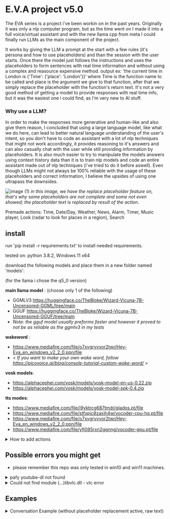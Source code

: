 # E.V.A project v5.0
The EVA series is a project i've been workin on in the past years. Originally it was only a nlp computer program, but as the time went on I made it into a full voice/virtual assistant and with the new llama cpp from meta I could finally run LLMs as the main component of the project.

It works by giving the LLM a prompt at the start with a few rules (it's persona and how to use placeholders) and than the session with the user starts. Once there the model just follows the instructions and uses the placeholders to form sentences with real time information and without using a complex and reasource expensive method. output ex: 'the current time in London is {'Time': {'place': 'London'}}' where Time is the function name to be called and place is the argument we give to that function, after that we simply replace the placeholder with the function's return text. It's not a very good method of getting a model to provide responses with real time info, but it was the easiest one i could find, as I'm very new to AI stuff.

### Why use a LLM?
In order to make the responses more generative and human-like and also give them reason, I concluded that using a large language model, like what we do here, can lead to better natural language understanding of the user's intent, so you don't have to code an assistant with a lot of nlp techniques that might not work accordingly, it provides reasoning to it's answers and can also casually chat with the user while still providing information by placeholders. It is also much easier to try to manipulate the models answers using context history data than it is to train nlp models and code an entire assistant made out of nlp techniques (i've tried to do it before aswell).
Even though LLMs might not always be 100% reliable with the usage of these placeholders and correct information, I believe the upsides of using one ultrapass the downsides.

![image (1)](https://github.com/ecliipt/llm_eva/assets/137305099/0bb8dfc0-a87a-4317-b51f-cdf9c7bc3cf0)
*in this image, we have the replace placeholder feature on, that's why some placeholders are not complete and some not even showed; the placeholder text is replaced by result of the action.*

Premade actions: Time, Date/Day, Weather, News, Alarm, Timer, Music player, Look (radar to look for places in a region), Search

## install

run 'pip install -r requirements.txt' to install needed requirements.

tested on: python 3.8.2, Windows 11 x64

download the following models and place them in a new folder named 'models':

  (for the llama i chose the q5_0 version)

  **main llama model** : (choose only 1 of the following) 
  - GGMLV3 https://huggingface.co/TheBloke/Wizard-Vicuna-7B-Uncensored-GGML/tree/main
  - GGUF https://huggingface.co/TheBloke/Wizard-Vicuna-7B-Uncensored-GGUF/tree/main
  - *Note: the gguf model usually preforms faster and however it proved to not be as reliable as the ggmlv3 in my tests*
  
  **wakeword**   : 
  - https://www.mediafire.com/file/o7xvgrvvvor2twr/Hey-Eva_en_windows_v2_2_0.ppn/file
  - < *If you want to make your own wake word, follow https://picovoice.ai/blog/console-tutorial-custom-wake-word/* >
  
  **vosk models**:
  - https://alphacephei.com/vosk/models/vosk-model-en-us-0.22.zip
  - https://alphacephei.com/vosk/models/vosk-model-spk-0.4.zip
  
  **tts modes**:
  - https://www.mediafire.com/file/j9yktrcg687tmdr/glados.pt/file
  - https://www.mediafire.com/file/stfxpjc8zaxih4w/vocoder-cpu-hq.pt/file
  - https://www.mediafire.com/file/o7xvgrvvvor2twr/Hey-Eva_en_windows_v2_2_0.ppn/file
  - https://www.mediafire.com/file/yfj085rxn2ggnng/vocoder-gpu.pt/file

<details>
<summary>How to add actions</summary>
<br>
How to add actions:
  
- go to `data/prompt/examples` and add a new text file with an example of the usage of your function for the model to real. Keep it as short and simple as possible.
- go to `utils/task` and create a new python script with the name that you've set in your example's placeholder.
- in your new script, you are free to execute all the code you need, however a main function is required with all the arguments you've set on your example, so the program can call the action, and you must also return some text in that same function, to replace the placeholder with something. (please check already made action scripts for better understanding).
- there is no need to import your action script in the main script as it already does so auto.
- next, test if the model is able to use the placeholder accurately, if not so, try:
  - reducing the temperature at `data/model_card.json`.
  - make your example file more simple and clear.
  - try reducing your example length to as small as possible.
  - if none of the above work, you can always sacrifice another example you might not like as much ¯\_(ツ)_/¯  
</details>

## Possible errors you might get
* please remember this repo was only tested in win10 and win11 machines.

<details>
<summary>pafy youtube-dl not found</summary>
<br>
Error: "pafy: youtube-dl not found; you can use the internal backend by setting the environmental variable PAFY_BACKEND to "internal". It is not enabled by default because it is not as well maintained as the youtube-dl backend."

Solution:
- open pafy's "backend_youtube_dll.py" script at libs
- replace "import youtube_dl" with "import yt_dlp as youtube_dl"
- pip install youtube-dl
</details>
<details>
<summary>Could not find module (...)libvlc.dll - vlc error </summary>
<br>
Error: "Could not find module 'C:\Users\USERNAME\Desktop\eclipts-voice-assistant\libvlc.dll' (or one of its dependencies). Try using the full path with constructor syntax."

Solution:
- install the vlc program from https://www.videolan.org/
- in the installer, make sure to copy the destination folder path (ex: C:\Program Files\VideoLAN\VLC) and replace the default path in "os.add_dll_directory(r'C:\Program Files\VideoLAN\VLC')" at utils/task/Music.py with your path.
- NOTE: if your python is 64bits, your vlc must be 64bits aswell.
</details>

## Examples
<details>
<summary>Conversation Example (without placeholder replacement active, raw text)</summary>
<br>
  > 21:23:40 | USER: hey

  > 21:23:46 | AGENT:  Hey there! What can I help you with today?
  
  > 21:23:53 | USER: I'm not sure what to wear for tomorrow, could you check the weather for me please
  
  > 21:24:17 | AGENT:  Sure thing! The current weather forecast for tomorrow is: {'Weather': {'day': 'tomorrow'}}. Based on that information, it looks like a light jacket or sweater would be appropriate attire for tomorrow.
  
  > 21:24:46 | USER: yes you're right thanks
  
  > 21:24:56 | AGENT:  You're welcome! Is there anything else I can help you with today?
  
  > 21:25:05 | USER: actually yes could you set me a schedule for in ten minutes
  
  > 21:25:21 | AGENT:  Absolutely! Here is an alarm that will ring in ten minutes: {'Alarm': {'schedule': 'in ten minutes'}}.
  
  > 21:25:35 | USER: thank you could you also tell me the time and date
  
  > 21:26:01 | AGENT:  Is there anything else I can help you with today?
  
  > 21:26:30 | USER: could you tell me the time and date
  
  > 21:26:48 | AGENT:  Sure! The current time is {'Time': {'place': 'here'}} and the date is {'Day': {'day': 'today'}}.
  
  > 21:27:14 | USER: thanks
  
  > 21:27:35 | AGENT:  You're welcome!
  
  > 21:28:13 | USER: listen i'm here with my friends and we'd like to hear some good music what do you think we should liste
  n to
  
  > 21:29:00 | AGENT:  Great, I can definitely help you out there! Based on your preferences, I recommend checking out the following playlist: {'Play': {'name': 'Good Music for a Party'}}.
  
  > 21:29:29 | USER: that was some good music indeed thanks
  
  > 21:30:11 | AGENT:  You're welcome!
</details>
